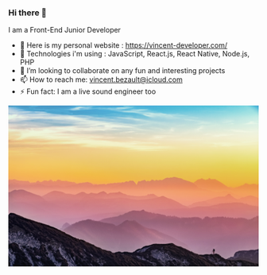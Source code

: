 ### Hi there 👋

I am a Front-End Junior Developer

- 🔭 Here is my personal website : https://vincent-developer.com/
- 🚀 Technologies i'm using : JavaScript, React.js, React Native, Node.js, PHP
- 👯 I’m looking to collaborate on any fun and interesting projects
- 📫 How to reach me: vincent.bezault@icloud.com
- ⚡ Fun fact: I am a live sound engineer too 


![Cover](https://github.com/VinceBLT/VinceBLT/blob/main/img/cover.jpg)
